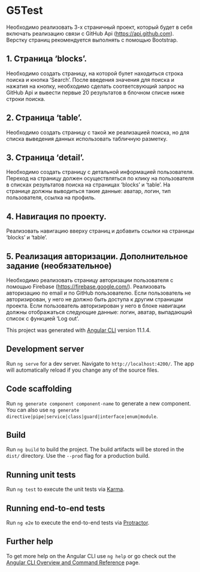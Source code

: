 # G5Test

Необходимо реализовать 3-х страничный проект, который будет в себя включать реализацию связи с GitHub Api (https://api.github.com). Верстку страниц рекомендуется выполнять с помощью Bootstrap.
## 1. Страница ‘blocks’.
Необходимо создать страницу, на которой булет находиться строка поиска и кнопка  ‘Search’. После введения значения для поиска и нажатия на кнопку, необходимо сделать соответсвующий запрос на GitHub Api и вывести первые 20 результатов в блочном списке ниже строки поиска.
## 2. Страница ‘table’.
Необходимо создать страницу с такой же реализацией поиска, но для списка выведения данных использовать табличную разметку.
## 3. Страница ‘detail’.
Необходимо создать страницу с детальной информацией пользователя. Переход на страницу должен осуществляться по клику на пользователя в списках результатов поиска на страницах ‘blocks’ и ‘table’. На странице должны выводиться такие данные: аватар, логин, тип пользователя, ссылка на профиль.
## 4. Навигация по проекту.
Реализовать навигацию вверху страниц и добавить ссылки на страницы ‘blocks’ и ‘table’.

## 5. Реализация авторизации. Дополнительное задание (необязательное)
Необходимо реализовать страницу авторизации пользователя с помощью Firebase (https://firebase.google.com/). Реализовать авторизацию по email и по GitHub пользователю. Если пользователь не авторизирован, у него не должно быть доступа к другим страницам проекта. Если пользователь авторизирован у него в блоке навигации должны отображаться следующие данные: логин, аватар, выпадающий список с функцией ‘Log out’.

This project was generated with [Angular CLI](https://github.com/angular/angular-cli) version 11.1.4.

## Development server

Run `ng serve` for a dev server. Navigate to `http://localhost:4200/`. The app will automatically reload if you change any of the source files.

## Code scaffolding

Run `ng generate component component-name` to generate a new component. You can also use `ng generate directive|pipe|service|class|guard|interface|enum|module`.

## Build

Run `ng build` to build the project. The build artifacts will be stored in the `dist/` directory. Use the `--prod` flag for a production build.

## Running unit tests

Run `ng test` to execute the unit tests via [Karma](https://karma-runner.github.io).

## Running end-to-end tests

Run `ng e2e` to execute the end-to-end tests via [Protractor](http://www.protractortest.org/).

## Further help

To get more help on the Angular CLI use `ng help` or go check out the [Angular CLI Overview and Command Reference](https://angular.io/cli) page.
